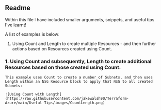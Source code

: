 ## Readme

Within this file I have included smaller arguments, snippets, and useful tips I've learnt!

A list of examples is below:

1. Using Count and Length to create multiple Resources - and then further actions based on Resources created using Count. 

### 1. Using Count and subsequently, Length to create additional Resources based on those created using Count.

    This example uses Count to create a number of Subnets, and then uses Length within an NSG Resource block to apply that NSG to all created Subnets:

    ![Using Count with Length](https://raw.githubusercontent.com/jakewalsh90/Terraform-Azure/main/Useful-Tips/images/CountLength.png)

